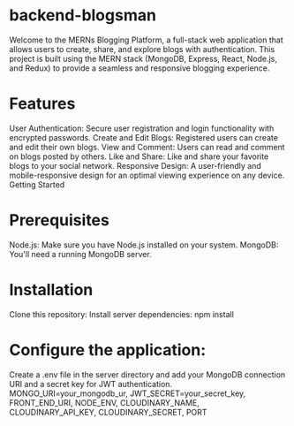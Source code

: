 # backend-blogsman
Welcome to the MERNs Blogging Platform,
a full-stack web application that allows users to create, share, and explore blogs with authentication. 
This project is built using the MERN stack (MongoDB, Express, React, Node.js, and Redux) to provide a seamless and responsive blogging experience.

# Features
User Authentication: Secure user registration and login functionality with encrypted passwords.
Create and Edit Blogs: Registered users can create and edit their own blogs.
View and Comment: Users can read and comment on blogs posted by others.
Like and Share: Like and share your favorite blogs to your social network.
Responsive Design: A user-friendly and mobile-responsive design for an optimal viewing experience on any device.
Getting Started

# Prerequisites
Node.js: Make sure you have Node.js installed on your system.
MongoDB: You'll need a running MongoDB server.
# Installation
Clone this repository:
Install server dependencies:
npm install
# Configure the application:
Create a .env file in the server directory and add your MongoDB connection URI and a secret key for JWT authentication.
MONGO_URI=your_mongodb_ur,
JWT_SECRET=your_secret_key,
FRONT_END_URI,
NODE_ENV,
CLOUDINARY_NAME,
CLOUDINARY_API_KEY,
CLOUDINARY_SECRET,
PORT

